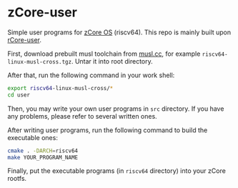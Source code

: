 # zCore-user
Simple user programs for [zCore OS](https://github.com/rcore-os/zCore) (riscv64). This repo is mainly built upon [rCore-user](https://github.com/rcore-os/rcore-user).

First, download prebuilt musl toolchain from [musl.cc](https://musl.cc/), for example `riscv64-linux-musl-cross.tgz`. Untar it into root directory.

After that, run the following command in your work shell:

```bash
export riscv64-linux-musl-cross/*
cd user
```

Then, you may write your own user programs in `src` directory. If you have any problems, please refer to several written ones.

After writing user programs, run the following command to build the executable ones:

```bash
cmake . -DARCH=riscv64
make YOUR_PROGRAM_NAME
```

Finally, put the executable programs (in `riscv64` directory) into your zCore rootfs.
